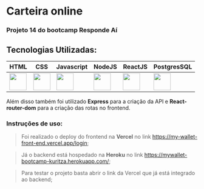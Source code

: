 # Carteira online
### Projeto 14 do bootcamp Responde Aí
## Tecnologias Utilizadas:

| HTML                                                               	| CSS                                                               	| Javascript                                                             	| NodeJS                                                             	| ReactJS                                                            	| PostgresSQL                                                        	|
|--------------------------------------------------------------------	|-------------------------------------------------------------------	|------------------------------------------------------------------------	|--------------------------------------------------------------------	|--------------------------------------------------------------------	|--------------------------------------------------------------------	|
| <img src="https://cdn.svgporn.com/logos/html-5.svg" width="45px"/> 	| <img src="https://cdn.svgporn.com/logos/css-3.svg" width="45px"/> 	| <img src="https://cdn.svgporn.com/logos/javascript.svg" width="45px"/> 	| <img src="https://cdn.svgporn.com/logos/nodejs.svg" width="45px"/> 	| <img src="https://cdn.svgporn.com/logos/react.svg" width="45px"/> 	| <img src="https://cdn.svgporn.com/logos/postgresql.svg" width="45px"/> 	|

Além disso também foi utilizado **Express** para a criação da API e **React-router-dom** para a criação das rotas no frontend.

### Instruções de uso:
> Foi realizado o deploy do frontend na **Vercel** no link https://my-wallet-front-end.vercel.app/login;

> Já o backend está hospedado na **Heroku** no link https://mywallet-bootcamp-kuritza.herokuapp.com/;

> Para testar o projeto basta abrir o link da Vercel que já está integrado ao backend;
